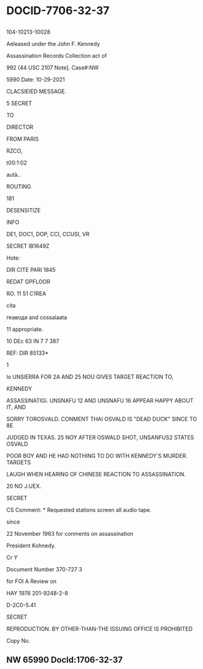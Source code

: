 # DOCID-7706-32-37

##
104-10213-10028

Aeleased under the John F. Kennedy

Assassination Records Collection act of

992 (44 USC 2107 Note]. Case#:NW

5990 Date: 10-29-2021

CLACSIEIED MESSAGE.

5 SECRET

TO

DIRECTOR

FROM PARIS

RZCO,

t00:1:02

autà..

ROUTING

181

DESENSITIZE

INFO

DE1, DOC1, DOP, CCI, CCUSI, VR

SECRET IB1649Z

Hote:

DIR CITE PARI 1845

REDAT GPFLOOR

RO. 11 51 C1REA

cita

геаводя and cossalaata

11 appropriate.

10 DEc 63 IN 7 7 387

REF: DIR 85133*

1

lo UNSIERRA FOR 2A AND 25 NOU GIVES TARGET REACTION TO,

KENNEDY

ASSASSINATIGi. UNSNAFU 12 AND UNSNAFU 16 APPEAR HAPPY ABOUT IT, AND

SORRY TOROSVALD. CONMENT THAI OSVALD IS "DEAD DUCK" SINCE TO 8E

JUDGED IN TEXAS. 25 NOY AFTER OSWALD SHOT, UNSANFUS2 STATES OSVALD

POOR BOY AND HE HAD NOTHING TO DO WITH KENNEDY'S MURDER. TARGETS

LAUGH WHEN HEARING OF CHINESE REACTION TO ASSASSINATION.

20 NO J.UEX.

SECRET

CS Comment: * Requested stations screen all audio tape.

since

22 November 1963 for conments on assassination

President Kohnedy.

Cr Y

Document Number 370-727 3

for FOl A Review on

HAY 1976 201-9248-2-8

D-2C0-5.41

SECRET

REPRODUCTION. BY OTHER-THAN-THE ISSUING OFFICE IS PROHIBITED

Copy No.

NW 65990 Docld:1706-32-37
---

